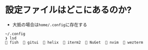 # 設定ファイルはどこにあるのか?

- 大抵の場合は`home/.config`に存在する

```
~/.config
❯ lsd
 fish   gitui   helix   iterm2   NuGet   nvim   wezterm
```
